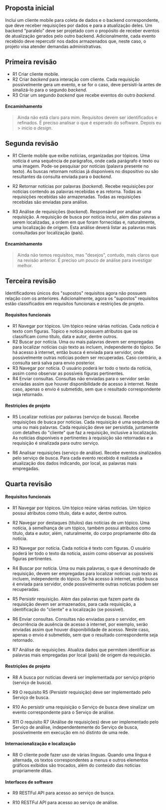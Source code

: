 ## Proposta inicial

Inclui um cliente mobile para coleta de dados e o backend correspondente, que deve receber requisições por dados e para a atualização deles. Um backend “paralelo” deve ser projetado com o propósito de receber eventos de atualização gerados pelo outro backend. Adicionalmente, cada evento recebido deve repercutir nos dados armazenados que, neste caso, o projeto visa atender demandas
administrativas.

## Primeira revisão 

- R1 Criar cliente mobile.
- R2 Criar _backend_ para interação com cliente. Cada requisição possivelmente gera um evento, e se for o caso, deve persisti-la antes de sinalizá-lo para o segundo _backend_.
- R3 Criar um segundo _backend_ que recebe eventos do outro _backend_. 

#### Encaminhamento
> Ainda não está claro para mim. Requisitos devem ser identificados e refinados. É preciso analisar o que é esperado do software. Depois eu > inicio o _design_. 

## Segunda revisão

- R1 Cliente mobile que exibe notícias, organizadas por tópicos. Uma notícia é uma sequência de parágrafos, onde cada parágrafo é texto ou uma imagem. Pode-se pesquisar por notícias (palavra presente no texto). As buscas retornam notícias já disponíveis no dispositivo ou são resultantes da consulta enviada para o _backend_. 

- R2 Retornar notícias por palavras (_backend_). Recebe requisições por notícias contendo as palavras recebidas e as retorna. Todas as requisições recebidas são armazenadas. Todas as requisições recebidas são enviadas para análise.

- R3 Análise de requisições (_backend_). Responsável por analisar uma requisição. A requisição de busca por notícia inclui, além das palavras a serem localizadas, a ordem em que foram fornecidas e, naturalmente, uma localização de origem. Esta análise deverá listar as palavras mais consultadas por localização (país).

#### Encaminhamento

> Ainda não temos requisitos, mas "desejos", contudo, mais claros que na revisão anterior. É preciso um pouco de análise para investigar melhor.

## Terceira revisão
Identificadores únicos dos "supostos" requisitos agora não possuem relação com os anteriores. Adicionalmente, agora os "supostos" requisitos estão classificados em requisitos funcionais e restrições de projeto.

#### Requisitos funcionais

- R1 Navegar por tópicos. Um tópico reúne várias notícias. Cada notícia é texto com figuras. Tópico e notícia possuem atributos que os classificam como título, data e autor, dentre outros.
- R2 Buscar por notícia. Uma ou mais palavras devem ser empregadas para localizar notícias cujo texto as incluem, independente do tópico. Se há acesso à internet, então busca é enviada para servidor, onde possivelmente outras notícias podem ser recuperadas. Caso contrário, a consulta será salva para envio posterior.
- R3 Navegar por notícia. O usuário poderá ler todo o texto da notícia, assim como observar as possíveis figuras pertinentes. 
- R4 Enviar consultas. Consultas não enviadas para o servidor serão enviadas assim que houver disponibilidade de acesso à internet. Neste caso, apenas o envio é submetido, sem que o resultado correspondente seja retornado. 

#### Restrições de projeto

- R5 Localizar notícias por palavras (serviço de busca). Recebe requisições de busca por notícias. Cada requisição é uma sequência de uma ou mais palavras. Cada requisição deve ser persistida, juntamente com detalhes do "cliente" que faz a requisição, inclusive a localização. As notícias disponíveis e pertinentes à requisição são retornadas e a requisição é sinalizada para outro serviço. 

- R6 Analisar requisições (serviço de análise). Recebe eventos sinalizados pelo serviço de busca. Para cada evento recebido é realizada a atualização dos dados indicando, por local, as palavras mais empregadas. 

## Quarta revisão

#### Requisitos funcionais

- R1 Navegar por tópicos. Um tópico reúne várias notícias. Um tópico possui atributos como título, data e autor, dentre outros.

- R2 Navegar por destaques (títulos) das notícias de um tópico. Uma notícia, à semelhança de um tópico, também possui atributos como título, data e autor, além, naturalmente, do corpo propriamente dito da notícia.

- R3 Navegar por notícia. Cada notícia é texto com figuras. O usuário poderá ler todo o texto da notícia, assim como observar as possíveis figuras pertinentes. 

- R4 Buscar por notícia. Uma ou mais palavras, o que é denominado de requisição, devem ser empregadas para localizar notícias cujo texto as incluem, independente do tópico. Se há acesso à internet, então busca é enviada para servidor, onde possivelmente outras notícias podem ser recuperadas. 

- R5 Persistir requisição. Além das palavras que fazem parte da requisição devem ser armazenados, para cada requisição, a identificação do "cliente" e a localização (se possível).

- R6 Enviar consultas. Consultas não enviadas para o servidor, em decorrência de ausência de acesso à internet, por exemplo, serão enviadas assim que houver disponibilidade de acesso. Neste caso, apenas o envio é submetido, sem que o resultado correspondente seja retornado. 

- R7 Análise de requisições. Atualiza dados que permitem identificar as palavras mais empregadas por local (país) de origem da requisição.

#### Restrições de projeto

- R8 A busca por notícias deverá ser implementada por serviço próprio (serviço de busca). 

- R9 O requisito R5 (Persistir requisição) deve ser implementado pelo Serviço de busca.

- R10 Ao persistir uma requisição o Serviço de busca deve sinalizar um evento correspondente para o Serviço de análise.

- R11 O requisito R7 (Análise de requisições) deve ser implementado pelo Serviço de análise, independentemente do Serviço de busca, possivelmente em execução em nó distinto de uma rede. 

#### Internacionalização e localização

- R8 O cliente pode fazer uso de várias línguas. Quando uma língua é alternada, os textos correspondentes a menus e outros elementos gráficos exibidos são trocados, além do conteúdo das notícias propriamente ditas. 

#### Interfaces de software

- R9 RESTFul API para acesso ao serviço de busca. 

- R10 RESTFul API para acesso ao serviço de análise. 
